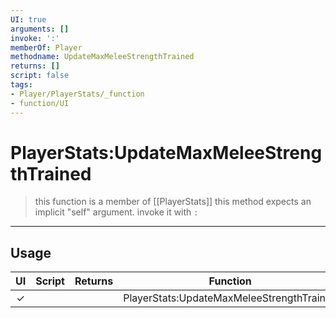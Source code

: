 ```yaml
---
UI: true
arguments: []
invoke: ':'
memberOf: Player
methodname: UpdateMaxMeleeStrengthTrained
returns: []
script: false
tags:
- Player/PlayerStats/_function
- function/UI
---
```

# PlayerStats:UpdateMaxMeleeStrengthTrained
> this function is a member of [[PlayerStats]]
> this method expects an implicit "self" argument. invoke it with `:`
-----
## Usage
|  UI | Script | Returns | Function | Arguments |
|:---:|:------:|-------:|:--------:|:---------|
|✓| ||PlayerStats:UpdateMaxMeleeStrengthTrained||

